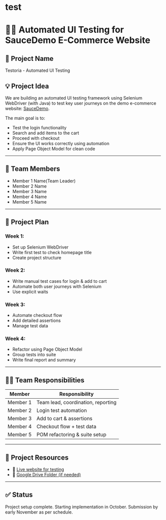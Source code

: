# test

# 👨‍💻 Automated UI Testing for SauceDemo E-Commerce Website

## 📌 Project Name
Testoria - Automated UI Testing

## 💡 Project Idea
We are building an automated UI testing framework using Selenium WebDriver (with Java) to test key user journeys on the demo e-commerce website: [SauceDemo](https://www.saucedemo.com).

The main goal is to:
- Test the login functionality
- Search and add items to the cart
- Proceed with checkout
- Ensure the UI works correctly using automation
- Apply Page Object Model for clean code

---

## 👥 Team Members
- Member 1 Name(Team Leader)
- Member 2 Name
- Member 3 Name
- Member 4 Name
- Member 5 Name

---

## 🧭 Project Plan

### Week 1:
- Set up Selenium WebDriver
- Write first test to check homepage title
- Create project structure

### Week 2:
- Write manual test cases for login & add to cart
- Automate both user journeys with Selenium
- Use explicit waits

### Week 3:
- Automate checkout flow
- Add detailed assertions
- Manage test data

### Week 4:
- Refactor using Page Object Model
- Group tests into suite
- Write final report and summary

---

## 🧑‍💻 Team Responsibilities

| Member         | Responsibility                         |
|----------------|----------------------------------------|
| Member 1       | Team lead, coordination, reporting     |
| Member 2       | Login test automation                  |
| Member 3       | Add to cart & assertions               |
| Member 4       | Checkout flow + test data              |
| Member 5       | POM refactoring & suite setup          |

---

## 🔗 Project Resources

- 🔗 [Live website for testing](https://www.saucedemo.com)
- 🔗 [Google Drive Folder (if needed)](https://drive.google.com/drive/folders/1wUtZ9S6-VEQt6vjOsDwph7O0Fy6mTOD?usp=drive_link)

---

## ✅ Status
Project setup complete. Starting implementation in October. Submission by early November as per schedule.


